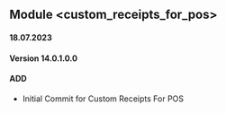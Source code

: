 ## Module <custom_receipts_for_pos>

#### 18.07.2023
#### Version 14.0.1.0.0
#### ADD
- Initial Commit for Custom Receipts For POS
